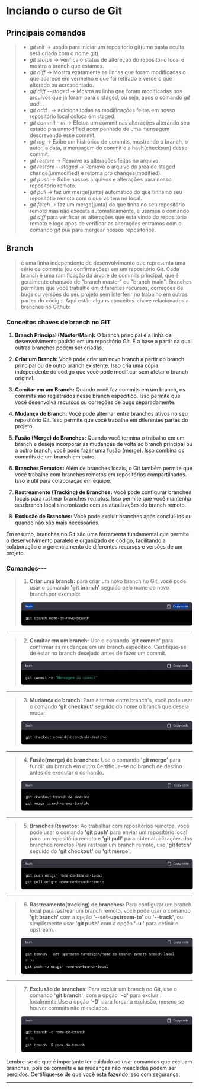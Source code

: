 # Inciando o curso de Git

## Principais comandos
> - *git init*       -> usado para iniciar um repositorio git(uma pasta oculta será criada com o nome git).<br>
> - *git status*     -> verifica o status de altereção do repositorio local e mostra a branch que estamos.<br>
> - *git diff*       -> Mostra exatamente as linhas que foram modificadas o que aparece em vermelho e que foi retirado e verde o que alterado ou acrescentado.<br>
> - *gif diff --staged* -> Mostra as linha que foram modificadas nos arquivos que ja foram para o staged, ou seja, apos o comando *git add .*.<br>
> - *git add .*      -> adiciona todas as modificações feitas em nosso repositório local coloca em staged.<br>
> - *git commit - m* -> Efetua um commit nas alterações alterando seu estado pra unmodified acompanhado de uma mensagem descrevendo esse commit.<br>
> - *git log* -> Exibe um histrórico de commits, mostrando a branch, o autor, a data, a mensagem do commit e a hash(checksun) desse commit.<br>
> - *git restore* -> Remove as alterações feitas no arquivo.<br>
> - *git restore --staged* -> Remove o arquivo da area de staged change(unmodified) e retorna pro changes(modified).<br>
> - *git push* -> Sobe nossos arquivos e alterações para nosso repositório remoto.<br>
> - *git pull* -> faz um merge(junta) automatico do que tinha no seu repositótio remoto com o que vc tem no local.<br>
> - *git fetch* -> faz um merge(junta) do que tinha no seu repositório remoto mas não executa automaticamente, e usamos o comando *git diff* para verificar as alterações que esta vindo do repositório remoto e logo apos de verificar as alterações entramos com o comando *git pull* para mergear nossos  repositorios.

## Branch
>é uma linha independente de desenvolvimento que representa uma série de commits (ou confirmações) em um repositório Git. 
>Cada branch é uma ramificação da árvore de commits principal, que é geralmente chamada de "branch master" ou "branch main".
>Branches permitem que você trabalhe em diferentes recursos, correções de bugs ou versões do seu projeto sem interferir no trabalho em outras partes do código.
>Aqui estão alguns conceitos-chave relacionados a branches no Github:

### Conceitos chaves de branch no GIT

1. **Branch Principal (Master/Main):** O branch principal é a linha de desenvolvimento padrão em um repositório Git. É a base a partir da qual outras branches podem ser criadas.

2. **Criar um Branch:** Você pode criar um novo branch a partir do branch principal ou de outro branch existente. Isso cria uma cópia independente do código que você pode modificar sem afetar o branch original.

3. **Comitar em um Branch:** Quando você faz commits em um branch, os commits são registrados nesse branch específico. Isso permite que você desenvolva recursos ou correções de bugs separadamente.

4. **Mudança de Branch:** Você pode alternar entre branches ativos no seu repositório Git. Isso permite que você trabalhe em diferentes partes do projeto.


5. **Fusão (Merge) de Branches:** Quando você termina o trabalho em um branch e deseja incorporar as mudanças de volta ao branch principal ou a outro branch, você pode fazer uma fusão (merge). Isso combina os commits de um branch em outro.

6. **Branches Remotos:** Além de branches locais, o Git também permite que você trabalhe com branches remotos em repositórios compartilhados. Isso é útil para colaboração em equipe.

7. **Rastreamento (Tracking) de Branches:** Você pode configurar branches locais para rastrear branches remotos. Isso permite que você mantenha seu branch local sincronizado com as atualizações do branch remoto.

8. **Exclusão de Branches:** Você pode excluir branches após concluí-los ou quando não são mais necessários.

Em resumo, branches no Git são uma ferramenta fundamental que permite o desenvolvimento paralelo e organizado de código, facilitando a colaboração e o gerenciamento de diferentes recursos e versões de um projeto.

### Comandos---

> 1. **Criar uma branch:** para criar um novo branch no Git, você pode usar o comando **'git branch'** seguido pelo nome do novo branch.por exemplo:
>
> ![comando criar branch](/imgs/criarBranch.jpeg)
---
> 2. **Comitar em um branch:** Use o comando **'git commit'** para confirmar as mudanças em um branch especifico. Certifique-se de estar no branch desejado antes de fazer um commit.
>
> ![Commit na branch](/imgs/comitarBranch.jpg)
---
> 3. **Mudança de branch:** Para alternar entre branch's, você pode usar o comando **'git checkout'** seguido do nome o branch que deseja mudar.
>
> ![Mudança de branch](/imgs/alternarBranch.jpg)
---
> 4. **Fusão(merge) de branches:** Use o comando **'git merge'** para fundir um branch em outro.Certifique-se no branch de destino antes de executar o comando.
>
> ![Merge de branch's](/imgs/mergeBrach.jpg)
---
> 5. **Branches Remotos:** Ao trabalhar com repositórios remotos, você pode usar o comando **'git push'** para enviar um repositório local para um repositório remoto e **'git pull'** para obter atualizações dos branches remotos.Para rastrear um branch remoto, use **'git fetch'** seguido do **'git checkout'** ou **'git merge'**.
>
> ![branches remotos](/imgs/branchRemoto.jpg)
---
> 6. **Rastreamento(tracking) de branches:** Para configurar um branch local para rastrear um branch remoto, você pode usar o comando **'git branch'** com a opção **'--set-upstream-to'** ou **'--track'**, ou simplismente usar **'git push'** com a opção **'-u  '** para definir o upstream.
>
> ![Rastreamento(tracking) de branches](/imgs/trackingBranch.jpg)
---
> 7. **Exclusão de branches:** Para excluir um branch no Git, use o comando **'git branch'**, com a opção **'-d'** para excluir localmente.Use a opção **'-D'** para forçar a exclusão, mesmo se houver commits não mesclados.
>
> ![Exclusão de branches](/imgs/exclusaoBranch.jpg)

Lembre-se de que é importante ter cuidado ao usar comandos que excluam branches, pois os commits e as mudanças não mescladas podem ser perdidos. Certifique-se de que você está fazendo isso com segurança.

---  